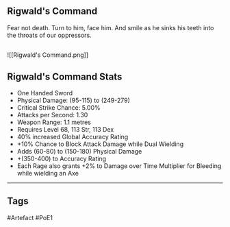 ## Rigwald's Command
Fear not death. Turn to him, face him.
And smile as he sinks his teeth
into the throats of our oppressors.
##
![[Rigwald's Command.png]]
## Rigwald's Command Stats
- One Handed Sword
- Physical Damage: (95-115) to (249-279)
- Critical Strike Chance: 5.00%
- Attacks per Second: 1.30
- Weapon Range: 1.1 metres
- Requires Level 68, 113 Str, 113 Dex
- 40% increased Global Accuracy Rating
- +10% Chance to Block Attack Damage while Dual Wielding
- Adds (60-80) to (150-180) Physical Damage
- +(350-400) to Accuracy Rating
- Each Rage also grants +2% to Damage over Time Multiplier for Bleeding while wielding an Axe


---
## Tags
#Artefact
#PoE1